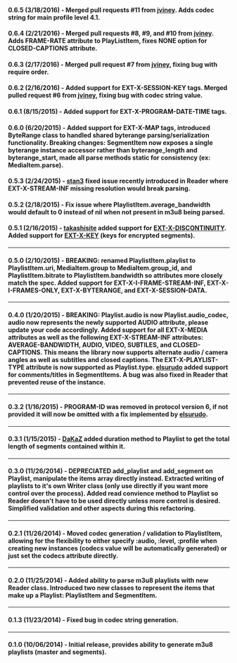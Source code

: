 #### 0.6.5 (3/18/2016) - Merged pull requests #11 from [jviney](https://github.com/jviney). Adds codec string for main profile level 4.1.

#### 0.6.4 (2/21/2016) - Merged pull requests #8, #9, and #10 from [jviney](https://github.com/jviney). Adds FRAME-RATE attribute to PlayListItem, fixes NONE option for CLOSED-CAPTIONS attribute.

#### 0.6.3 (2/17/2016) - Merged pull request #7 from [jviney](https://github.com/jviney), fixing bug with require order.

#### 0.6.2 (2/16/2016) - Added support for EXT-X-SESSION-KEY tags. Merged pulled request #6 from [jviney](https://github.com/jviney), fixing bug with codec string value.

#### 0.6.1 (8/15/2015) - Added support for EXT-X-PROGRAM-DATE-TIME tags.

#### 0.6.0 (6/20/2015) - Added support for EXT-X-MAP tags, introduced ByteRange class to handled shared byterange parsing/serialization functionality. Breaking changes: SegmentItem now exposes a single byterange instance accessor rather than byterange_length and byterange_start, made all parse methods static for consistency (ex: MediaItem.parse).

#### 0.5.3 (2/24/2015) - [stan3](https://github.com/stan3) fixed issue recently introduced in Reader where EXT-X-STREAM-INF missing resolution would break parsing.

#### 0.5.2 (2/18/2015) - Fix issue where PlaylistItem.average_bandwidth would default to 0 instead of nil when not present in m3u8 being parsed.

#### 0.5.1 (2/16/2015) - [takashisite](https://github.com/takashisite) added support for [EXT-X-DISCONTINUITY](https://tools.ietf.org/html/draft-pantos-http-live-streaming-14#section-4.3.2.3). Added support for [EXT-X-KEY](https://tools.ietf.org/html/draft-pantos-http-live-streaming-14#section-4.3.2.4) (keys for encrypted segments).
***
#### 0.5.0 (2/10/2015) - BREAKING: renamed PlaylistItem.playlist to PlaylistItem.uri, MediaItem.group to MediaItem.group_id, and PlaylistItem.bitrate to PlaylistItem.bandwidth so attributes more closely match the spec. Added support for EXT-X-I-FRAME-STREAM-INF, EXT-X-I-FRAMES-ONLY, EXT-X-BYTERANGE, and EXT-X-SESSION-DATA.
***
#### 0.4.0 (1/20/2015) - BREAKING: Playlist.audio is now Playlist.audio_codec, audio now represents the newly supported AUDIO attribute, please update your code accordingly. Added support for all EXT-X-MEDIA attributes as well as the following EXT-X-STREAM-INF attributes: AVERAGE-BANDWIDTH, AUDIO, VIDEO, SUBTILES, and CLOSED-CAPTIONS. This means the library now supports alternate audio / camera angles as well as subtitles and closed captions. The EXT-X-PLAYLIST-TYPE attribute is now supported as Playlist.type. [elsurudo](https://github.com/elsurudo) added support for comments/titles in SegmentItems. A bug was also fixed in Reader that prevented reuse of the instance.
***
#### 0.3.2 (1/16/2015) - PROGRAM-ID was removed in protocol version 6, if not provided it will now be omitted with a fix implemented by [elsurudo](https://github.com/elsurudo).
***
#### 0.3.1 (1/15/2015) - [DaKaZ](https://github.com/DaKaZ) added duration method to Playlist to get the total length of segments contained within it.
***
#### 0.3.0 (11/26/2014) - DEPRECIATED add_playlist and add_segment on Playlist, manipulate the items array directly instead. Extracted writing of playlists to it's own Writer class (only use directly if you want more control over the process). Added read convience method to Playlist so Reader doesn't have to be used directly unless more control is desired. Simplified validation and other aspects during this refactoring.
***
#### 0.2.1 (11/26/2014) - Moved codec generation / validation to PlaylistItem, allowing for the flexibility to either specify :audio, :level, :profile when creating new instances (codecs value will be automatically generated) or just set the codecs attribute directly.
***
#### 0.2.0 (11/25/2014) - Added ability to parse m3u8 playlists with new Reader class. Introduced two new classes to represent the items that make up a Playlist: PlaylistItem and SegmentItem.
***
#### 0.1.3 (11/23/2014) - Fixed bug in codec string generation.
***
#### 0.1.0 (10/06/2014) - Initial release, provides ability to generate m3u8 playlists (master and segments).
